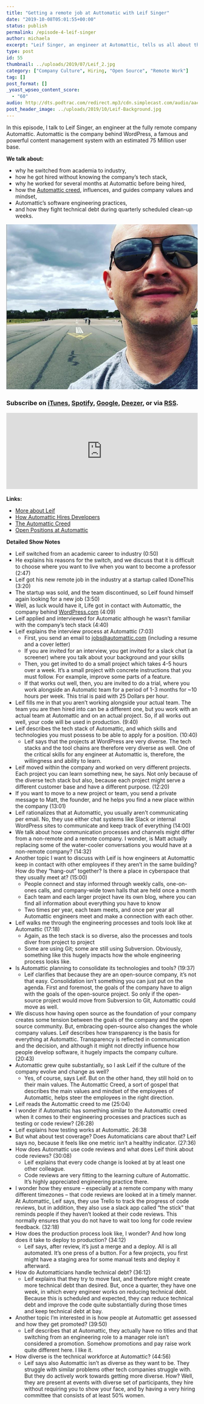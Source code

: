 ```yaml
---
title: "Getting a remote job at Auttomatic with Leif Singer"
date: "2019-10-08T05:01:55+00:00"
status: publish
permalink: /episode-4-leif-singer
author: michaela
excerpt: "Leif Singer, an engineer at Automattic, tells us all about the hiring process of Automattic."
type: post
id: 55
thumbnail: ../uploads/2019/07/Leif_2.jpg
category: ["Company Culture", Hiring, "Open Source", "Remote Work"]
tag: []
post_format: []
_yoast_wpseo_content_score:
  - "60"
audio: http://dts.podtrac.com/redirect.mp3/cdn.simplecast.com/audio/aaca90/aaca909a-e34f-49ae-a86f-f59e4fa807f0/383c4463-3674-4c2d-998a-f92f5dc43c24/leif-singer-ready_tc.mp3
post_header_image: ../uploads/2019/10/Leif-Background.jpg
---
```


In this episode, I talk to Leif Singer, an engineer at the fully remote company Automattic. Automattic is the company behind WordPress, a famous and powerful content management system with an estimated 75 Million user base.

**We talk about:**

- why he switched from academia to industry,
- how he got hired without knowing the company’s tech stack,
- why he worked for several months at Automattic before being hired,
- how the [Automattic creed](https://automattic.com/creed/), influences, and guides company values and mindset,
- Automattic’s software engineering practices,
- and how they fight technical debt during quarterly scheduled clean-up weeks.

![](../uploads/2019/07/Leif_2.jpg)

### Subscribe on [iTunes](https://podcasts.apple.com/at/podcast/software-engineering-unlocked/id1477527378?l=en), [Spotify](https://open.spotify.com/show/2wz1OneBIDXpbBYeuyIsJL?si=2I0R0HuaTLK6RT0f7lDIFg), [Google](https://www.google.com/podcasts?feed=aHR0cHM6Ly9mZWVkcy5zaW1wbGVjYXN0LmNvbS9LMV9tdjBDSg%3D%3D), [Deezer](https://www.deezer.com/show/465682), or via [RSS](https://www.software-engineering-unlocked.com/subscribe/).

<iframe frameborder="no" height="200px" scrolling="no" seamless="" src="https://player.simplecast.com/383c4463-3674-4c2d-998a-f92f5dc43c24?dark=false" width="100%"></iframe>

**Links:**

- [More about Leif](https://leif.me)
- [How Automattic Hires Developers](https://automattic.com/work-with-us/how-we-hire-developers/)
- [The Automattic Creed](https://automattic.com/creed/)
- [Open Positions at Automattic](https://automattic.com/work-with-us/#open-positions)

**Detailed Show Notes**

- Leif switched from an academic career to industry (0:50)
- He explains his reasons for the switch, and we discuss that it is difficult to choose where you want to live when you want to become a professor (2:47)
- Leif got his new remote job in the industry at a startup called IDoneThis (3:20)
- The startup was sold, and the team discontinued, so Leif found himself again looking for a new job (3:50)
- Well, as luck would have it, Life got in contact with Automattic, the company behind [WordPress.com](https://wordpress.com/) (4:09)
- Leif applied and interviewed for Automatic although he wasn’t familiar with the company’s tech stack (4:40)
- Leif explains the interview process at Automattic (7:03)
  - First, you send an email to jobs@automattic.com (including a resume and a cover letter)
  - If you are invited for an interview, you get invited for a slack chat (a screener) where you talk about your background and your skills
  - Then, you get invited to do a small project which takes 4-5 hours over a week. It’s a small project with concrete instructions that you must follow. For example, improve some parts of a feature.
  - If that works out well, then, you are invited to do a trial, where you work alongside an Automatic team for a period of 1-3 months for ~10 hours per week. This trial is paid with 25 Dollars per hour.
- Leif fills me in that you aren’t working alongside your actual team. The team you are then hired into can be a different one, but you work with an actual team at Automattic and on an actual project. So, if all works out well, your code will be used in production. (9:40)
- Leif describes the tech stack of Automattic, and which skills and technologies you must possess to be able to apply for a position. (10:40)
  - Leif says that the projects at WordPress are very diverse. The tech stacks and the tool chains are therefore very diverse as well. One of the critical skills for any engineer at Automattic is, therefore, the willingness and ability to learn.
- Leif moved within the company and worked on very different projects. Each project you can learn something new, he says. Not only because of the diverse tech stack but also, because each project might serve a different customer base and have a different purpose. (12:20)
- If you want to move to a new project or team, you send a private message to Matt, the founder, and he helps you find a new place within the company (13:01)
- Leif rationalizes that at Automattic, you usually aren’t communicating per email. No, they use either chat systems like Slack or internal WordPress sites to communicate and keep track of everything (14:00)
- We talk about how communication processes and channels might differ from a non-remote and a remote company. I wonder, is Matt actually replacing some of the water-cooler conversations you would have at a non-remote company? (14:32)
- Another topic I want to discuss with Leif is how engineers at Automattic keep in contact with other employees if they aren’t in the same building? How do they “hang-out” together? Is there a place in cyberspace that they usually meet at? (15:00)
  - People connect and stay informed through weekly calls, one-on-ones calls, and company-wide town halls that are held once a month
  - Each team and each larger project have its own blog, where you can find all information about everything you have to know
  - Two times per year, each team meets, and once per year all Automattic engineers meet and make a connection with each other.
- Leif walks me through the engineering processes and tools look like at Automattic (17:18)
  - Again, as the tech stack is so diverse, also the processes and tools diver from project to project
  - Some are using Git; some are still using Subversion. Obviously, something like this hugely impacts how the whole engineering process looks like.
- Is Automattic planning to consolidate its technologies and tools? (19:37)
  - Leif clarifies that because they are an open-source company, it’s not that easy. Consolidation isn’t something you can just put on the agenda. First and foremost, the goals of the company have to align with the goals of the open-source project. So only if the open-source project would move from Subversion to Git, Automattic could move as well.
- We discuss how having open source as the foundation of your company creates some tension between the goals of the company and the open source community. But, embracing open-source also changes the whole company values. Leif describes how transparency is the basis for everything at Automattic. Transparency is reflected in communication and the decision, and although it might not directly influence how people develop software, it hugely impacts the company culture. (20:43)
- Automattic grew quite substantially, so I ask Leif if the culture of the company evolve and change as well?
  - Yes, of course, says Leif. But on the other hand, they still hold on to their main values. The Automattic Creed, a sort of gospel that describes the main values and mindset of the employees of Automattic, helps steer the employees in the right direction.
- Leif reads the Automattic creed to me (25:04)
- I wonder if Automattic has something similar to the Automattic creed when it comes to their engineering processes and practices such as testing or code review? (26:28)
- Leif explains how testing works at Automattic. 26:38
- But what about test coverage? Does Automaticians care about that? Leif says no, because it feels like one metric isn’t a healthy indicator. (27:36)
- How does Automattic use code reviews and what does Leif think about code reviews? (30:08)
  - Leif explains that every code change is looked at by at least one other colleague.
  - Code reviews are very fitting to the learning culture of Automattic. It’s highly appreciated engineering practice there.
- I wonder how they ensure – especially at a remote company with many different timezones – that code reviews are looked at in a timely manner. At Automattic, Leif says, they use Trello to track the progress of code reviews, but in addition, they also use a slack app called “the stick” that reminds people if they haven’t looked at their code reviews. This normally ensures that you do not have to wait too long for code review feedback. (32:18)
- How does the production process look like, I wonder? And how long does it take to deploy to production? (34:12)
  - Leif says, after review, it’s just a merge and a deploy. All is all automated. It’s one press of a button. For a few projects, you first might have a staging area for some manual tests and deploy it afterward.
- How do Automatticians handle technical debt? (36:12)
  - Leif explains that they try to move fast, and therefore might create more technical debt than desired. But, once a quarter, they have one week, in which every engineer works on reducing technical debt. Because this is scheduled and expected, they can reduce technical debt and improve the code quite substantially during those times and keep technical debt at bay.
- Another topic I’m interested in is how people at Automattic get assessed and how they get promoted? (39:50)
  - Leif describes that at Automattic, they actually have no titles and that switching from an engineering role to a manager role isn’t considered a promotion. Somehow promotions and pay raise work quite different here. I like it.
- How diverse is the technical workforce at Automattic? (44:56)
  - Leif says also Automattic isn’t as diverse as they want to be. They struggle with similar problems other tech companies struggle with. But they do actively work towards getting more diverse. How? Well, they are present at events with diverse set of participants, they hire without requiring you to show your face, and by having a very hiring committee that consists of at least 50% women.
